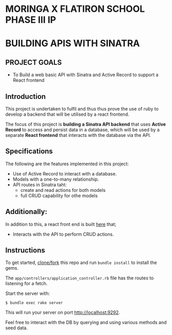 # MORINGA X FLATIRON SCHOOL PHASE III IP

# BUILDING APIS WITH SINATRA

## PROJECT GOALS

- To Build a web basic API with Sinatra and Active Record to support a React
  frontend

## Introduction

This project is undertaken to fulfil and thus thus prove the use of ruby to develop a backend that will be
  utilised by a react frontend.

The focus of this project is **building a Sinatra API backend** that uses
**Active Record** to access and persist data in a database, which will be used
by a separate **React frontend** that interacts with the database via the API.

## Specifications

The following are the features implemented in this project:

- Use of Active Record to interact with a database.
- Models with a one-to-many relationship.
- API routes in Sinatra taht:
  - create and read actions for both models
  - full CRUD capability for othe models

## Additionally:
In addition to this, a react front end is built [here](https://github.com/TheEmerald001/happy-stays) that;
- Interacts with the API to perform CRUD actions.


## Instructions

To get started, [clone/fork](https://github.com/TheEmerald001/phase-3-sinatra-react-project-sinatra/fork) this repo and run
`bundle install` to install the gems.


The `app/controllers/application_controller.rb` file has the routes to listening for a fetch.

Start the server with:

```console
$ bundle exec rake server
```

This will run your server on port
[http://localhost:9292](http://localhost:9292).

Feel free to interact with the DB by querying and using various methods and seed data.

